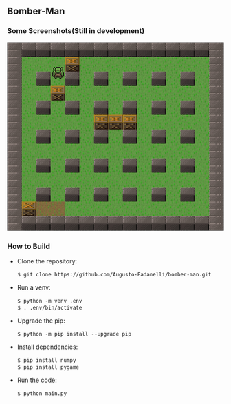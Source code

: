## Bomber-Man

### Some Screenshots(Still in development)

![Bomber-man classic theme](/screenshots/classic_rodolfo.png "Bomber Classic Rodolfo")

### How to Build
  * Clone the repository:
    ````
    $ git clone https://github.com/Augusto-Fadanelli/bomber-man.git
    ````

  * Run a venv:
    ````
    $ python -m venv .env
    $ . .env/bin/activate
    ````

  * Upgrade the pip:
    ````
    $ python -m pip install --upgrade pip
    ````

  * Install dependencies:
    ````
    $ pip install numpy
    $ pip install pygame
    ````

  * Run the code:
    ````
    $ python main.py
    ````
